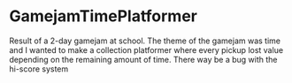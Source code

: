 # GamejamTimePlatformer

Result of a 2-day gamejam at school. The theme of the gamejam was time and I wanted to make a collection platformer where every pickup lost value depending on the remaining amount of time.
There way be a bug with the hi-score system
